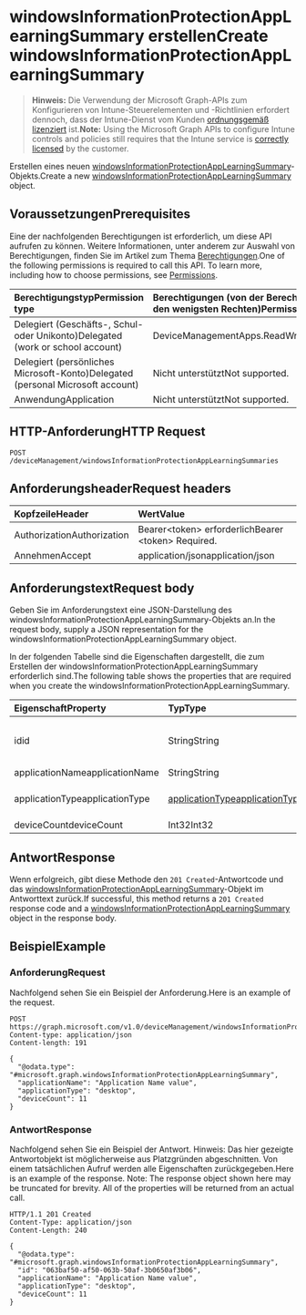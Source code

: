 # <a name="create-windowsinformationprotectionapplearningsummary"></a><span data-ttu-id="e00c3-101">windowsInformationProtectionAppLearningSummary erstellen</span><span class="sxs-lookup"><span data-stu-id="e00c3-101">Create windowsInformationProtectionAppLearningSummary</span></span>

> <span data-ttu-id="e00c3-102">**Hinweis:** Die Verwendung der Microsoft Graph-APIs zum Konfigurieren von Intune-Steuerelementen und -Richtlinien erfordert dennoch, dass der Intune-Dienst vom Kunden [ordnungsgemäß lizenziert](https://go.microsoft.com/fwlink/?linkid=839381) ist.</span><span class="sxs-lookup"><span data-stu-id="e00c3-102">**Note:** Using the Microsoft Graph APIs to configure Intune controls and policies still requires that the Intune service is [correctly licensed](https://go.microsoft.com/fwlink/?linkid=839381) by the customer.</span></span>

<span data-ttu-id="e00c3-103">Erstellen eines neuen [windowsInformationProtectionAppLearningSummary](../resources/intune_wip_windowsinformationprotectionapplearningsummary.md)-Objekts.</span><span class="sxs-lookup"><span data-stu-id="e00c3-103">Create a new [windowsInformationProtectionAppLearningSummary](../resources/intune_wip_windowsinformationprotectionapplearningsummary.md) object.</span></span>
## <a name="prerequisites"></a><span data-ttu-id="e00c3-104">Voraussetzungen</span><span class="sxs-lookup"><span data-stu-id="e00c3-104">Prerequisites</span></span>
<span data-ttu-id="e00c3-p101">Eine der nachfolgenden Berechtigungen ist erforderlich, um diese API aufrufen zu können. Weitere Informationen, unter anderem zur Auswahl von Berechtigungen, finden Sie im Artikel zum Thema [Berechtigungen](../../../concepts/permissions_reference.md).</span><span class="sxs-lookup"><span data-stu-id="e00c3-p101">One of the following permissions is required to call this API. To learn more, including how to choose permissions, see [Permissions](../../../concepts/permissions_reference.md).</span></span>

|<span data-ttu-id="e00c3-107">Berechtigungstyp</span><span class="sxs-lookup"><span data-stu-id="e00c3-107">Permission type</span></span>|<span data-ttu-id="e00c3-108">Berechtigungen (von der Berechtigung mit den meisten Rechten zu der mit den wenigsten Rechten)</span><span class="sxs-lookup"><span data-stu-id="e00c3-108">Permissions (from most to least privileged)</span></span>|
|:---|:---|
|<span data-ttu-id="e00c3-109">Delegiert (Geschäfts-, Schul- oder Unikonto)</span><span class="sxs-lookup"><span data-stu-id="e00c3-109">Delegated (work or school account)</span></span>|<span data-ttu-id="e00c3-110">DeviceManagementApps.ReadWrite.All</span><span class="sxs-lookup"><span data-stu-id="e00c3-110">DeviceManagementApps.ReadWrite.All</span></span>|
|<span data-ttu-id="e00c3-111">Delegiert (persönliches Microsoft-Konto)</span><span class="sxs-lookup"><span data-stu-id="e00c3-111">Delegated (personal Microsoft account)</span></span>|<span data-ttu-id="e00c3-112">Nicht unterstützt</span><span class="sxs-lookup"><span data-stu-id="e00c3-112">Not supported.</span></span>|
|<span data-ttu-id="e00c3-113">Anwendung</span><span class="sxs-lookup"><span data-stu-id="e00c3-113">Application</span></span>|<span data-ttu-id="e00c3-114">Nicht unterstützt</span><span class="sxs-lookup"><span data-stu-id="e00c3-114">Not supported.</span></span>|

## <a name="http-request"></a><span data-ttu-id="e00c3-115">HTTP-Anforderung</span><span class="sxs-lookup"><span data-stu-id="e00c3-115">HTTP Request</span></span>
<!-- {
  "blockType": "ignored"
}
-->
``` http
POST /deviceManagement/windowsInformationProtectionAppLearningSummaries
```

## <a name="request-headers"></a><span data-ttu-id="e00c3-116">Anforderungsheader</span><span class="sxs-lookup"><span data-stu-id="e00c3-116">Request headers</span></span>
|<span data-ttu-id="e00c3-117">Kopfzeile</span><span class="sxs-lookup"><span data-stu-id="e00c3-117">Header</span></span>|<span data-ttu-id="e00c3-118">Wert</span><span class="sxs-lookup"><span data-stu-id="e00c3-118">Value</span></span>|
|:---|:---|
|<span data-ttu-id="e00c3-119">Authorization</span><span class="sxs-lookup"><span data-stu-id="e00c3-119">Authorization</span></span>|<span data-ttu-id="e00c3-120">Bearer&lt;token&gt; erforderlich</span><span class="sxs-lookup"><span data-stu-id="e00c3-120">Bearer &lt;token&gt; Required.</span></span>|
|<span data-ttu-id="e00c3-121">Annehmen</span><span class="sxs-lookup"><span data-stu-id="e00c3-121">Accept</span></span>|<span data-ttu-id="e00c3-122">application/json</span><span class="sxs-lookup"><span data-stu-id="e00c3-122">application/json</span></span>|

## <a name="request-body"></a><span data-ttu-id="e00c3-123">Anforderungstext</span><span class="sxs-lookup"><span data-stu-id="e00c3-123">Request body</span></span>
<span data-ttu-id="e00c3-124">Geben Sie im Anforderungstext eine JSON-Darstellung des windowsInformationProtectionAppLearningSummary-Objekts an.</span><span class="sxs-lookup"><span data-stu-id="e00c3-124">In the request body, supply a JSON representation for the windowsInformationProtectionAppLearningSummary object.</span></span>

<span data-ttu-id="e00c3-125">In der folgenden Tabelle sind die Eigenschaften dargestellt, die zum Erstellen der windowsInformationProtectionAppLearningSummary erforderlich sind.</span><span class="sxs-lookup"><span data-stu-id="e00c3-125">The following table shows the properties that are required when you create the windowsInformationProtectionAppLearningSummary.</span></span>

|<span data-ttu-id="e00c3-126">Eigenschaft</span><span class="sxs-lookup"><span data-stu-id="e00c3-126">Property</span></span>|<span data-ttu-id="e00c3-127">Typ</span><span class="sxs-lookup"><span data-stu-id="e00c3-127">Type</span></span>|<span data-ttu-id="e00c3-128">Beschreibung</span><span class="sxs-lookup"><span data-stu-id="e00c3-128">Description</span></span>|
|:---|:---|:---|
|<span data-ttu-id="e00c3-129">id</span><span class="sxs-lookup"><span data-stu-id="e00c3-129">id</span></span>|<span data-ttu-id="e00c3-130">String</span><span class="sxs-lookup"><span data-stu-id="e00c3-130">String</span></span>|<span data-ttu-id="e00c3-131">Eindeutiger Bezeichner für die WindowsInformationProtectionAppLearningSummary.</span><span class="sxs-lookup"><span data-stu-id="e00c3-131">Unique Identifier for the WindowsInformationProtectionAppLearningSummary.</span></span>|
|<span data-ttu-id="e00c3-132">applicationName</span><span class="sxs-lookup"><span data-stu-id="e00c3-132">applicationName</span></span>|<span data-ttu-id="e00c3-133">String</span><span class="sxs-lookup"><span data-stu-id="e00c3-133">String</span></span>|<span data-ttu-id="e00c3-134">Name der Anwendung</span><span class="sxs-lookup"><span data-stu-id="e00c3-134">Application Name</span></span>|
|<span data-ttu-id="e00c3-135">applicationType</span><span class="sxs-lookup"><span data-stu-id="e00c3-135">applicationType</span></span>|[<span data-ttu-id="e00c3-136">applicationType</span><span class="sxs-lookup"><span data-stu-id="e00c3-136">applicationType</span></span>](../resources/intune_wip_applicationtype.md)|<span data-ttu-id="e00c3-137">Anwendungstyp.</span><span class="sxs-lookup"><span data-stu-id="e00c3-137">Application Type.</span></span> <span data-ttu-id="e00c3-138">Mögliche Werte sind: `universal` und `desktop`.</span><span class="sxs-lookup"><span data-stu-id="e00c3-138">Possible values are: `universal`, `desktop`.</span></span>|
|<span data-ttu-id="e00c3-139">deviceCount</span><span class="sxs-lookup"><span data-stu-id="e00c3-139">deviceCount</span></span>|<span data-ttu-id="e00c3-140">Int32</span><span class="sxs-lookup"><span data-stu-id="e00c3-140">Int32</span></span>|<span data-ttu-id="e00c3-141">Geräteanzahl</span><span class="sxs-lookup"><span data-stu-id="e00c3-141">Device Count</span></span>|



## <a name="response"></a><span data-ttu-id="e00c3-142">Antwort</span><span class="sxs-lookup"><span data-stu-id="e00c3-142">Response</span></span>
<span data-ttu-id="e00c3-143">Wenn erfolgreich, gibt diese Methode den `201 Created`-Antwortcode und das [windowsInformationProtectionAppLearningSummary](../resources/intune_wip_windowsinformationprotectionapplearningsummary.md)-Objekt im Antworttext zurück.</span><span class="sxs-lookup"><span data-stu-id="e00c3-143">If successful, this method returns a `201 Created` response code and a [windowsInformationProtectionAppLearningSummary](../resources/intune_wip_windowsinformationprotectionapplearningsummary.md) object in the response body.</span></span>

## <a name="example"></a><span data-ttu-id="e00c3-144">Beispiel</span><span class="sxs-lookup"><span data-stu-id="e00c3-144">Example</span></span>
### <a name="request"></a><span data-ttu-id="e00c3-145">Anforderung</span><span class="sxs-lookup"><span data-stu-id="e00c3-145">Request</span></span>
<span data-ttu-id="e00c3-146">Nachfolgend sehen Sie ein Beispiel der Anforderung.</span><span class="sxs-lookup"><span data-stu-id="e00c3-146">Here is an example of the request.</span></span>
``` http
POST https://graph.microsoft.com/v1.0/deviceManagement/windowsInformationProtectionAppLearningSummaries
Content-type: application/json
Content-length: 191

{
  "@odata.type": "#microsoft.graph.windowsInformationProtectionAppLearningSummary",
  "applicationName": "Application Name value",
  "applicationType": "desktop",
  "deviceCount": 11
}
```

### <a name="response"></a><span data-ttu-id="e00c3-147">Antwort</span><span class="sxs-lookup"><span data-stu-id="e00c3-147">Response</span></span>
<span data-ttu-id="e00c3-p103">Nachfolgend sehen Sie ein Beispiel der Antwort. Hinweis: Das hier gezeigte Antwortobjekt ist möglicherweise aus Platzgründen abgeschnitten. Von einem tatsächlichen Aufruf werden alle Eigenschaften zurückgegeben.</span><span class="sxs-lookup"><span data-stu-id="e00c3-p103">Here is an example of the response. Note: The response object shown here may be truncated for brevity. All of the properties will be returned from an actual call.</span></span>
``` http
HTTP/1.1 201 Created
Content-Type: application/json
Content-Length: 240

{
  "@odata.type": "#microsoft.graph.windowsInformationProtectionAppLearningSummary",
  "id": "063baf50-af50-063b-50af-3b0650af3b06",
  "applicationName": "Application Name value",
  "applicationType": "desktop",
  "deviceCount": 11
}
```



